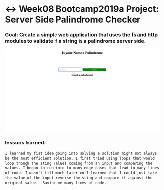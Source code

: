 # ↔️ Week08 Bootcamp2019a Project: Server Side Palindrome Checker

### Goal: Create a simple web application that uses the fs and http modules to validate if a string is a palindrome server side.

![alt tag](land.png)

### lessons learned:
```
I learned my fist idea going into solving a solution might not always be the most efficient solution. I first tried using loops that would loop though the sting values coming from an input and comparing the values. I began to run into to many edge cases that lead to many lines of code. I wasn't till much later on I learned that I could just take the value of the input reverse the sting and compare it against the original value.  Saving me many lines of code.
```
